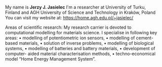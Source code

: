 My name is **Jerzy J. Jasielec**
I'm a researcher at University of Turku, Finland and AGH University of Science and Technology in Krakòw, Poland
You can visit my website at: https://home.agh.edu.pl/~jasielec/


Areas of scientific research:
My research carrier is devoted to computational modelling for materials science. I specialise in following key areas:
• modelling of potentiometric ion sensors,
• modelling of cement-based materials,
• solution of inverse problems,
• modelling of biological systems,
• modelling of batteries and battery materials,
• development of computer- aided material characterisation methods,
• techno-economical model “Home Energy Management System”.

<!--
**jjjasielec/jjjasielec** is a ✨ _special_ ✨ repository because its `README.md` (this file) appears on your GitHub profile.

Here are some ideas to get you started:

- 🔭 I’m currently working on ...
- 🌱 I’m currently learning ...
- 👯 I’m looking to collaborate on ...
- 🤔 I’m looking for help with ...
- 💬 Ask me about ...
- 📫 How to reach me: ...
- 😄 Pronouns: ...
- ⚡ Fun fact: ...
-->
